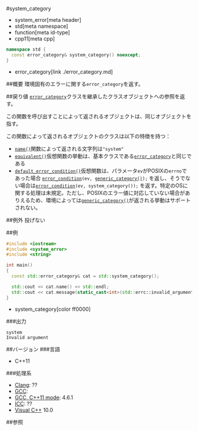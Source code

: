 #system_category
* system_error[meta header]
* std[meta namespace]
* function[meta id-type]
* cpp11[meta cpp]

```cpp
namespace std {
  const error_category& system_category() noexcept;
}
```
* error_category[link ./error_category.md]

##概要
環境固有のエラーに関する`error_category`を返す。


##戻り値
[`error_category`](./error_category.md)クラスを継承したクラスオブジェクトへの参照を返す。

この関数を呼び出すことによって返されるオブジェクトは、同じオブジェクトを指す。 

この関数によって返されるオブジェクトのクラスは以下の特徴を持つ：

- [`name()`](./error_category/name.md)関数によって返される文字列は`"system"`
- [`equivalent()`](./error_category/equivalent.md)仮想関数の挙動は、基本クラスである[`error_category`](./error_category.md)と同じである
- [`default_error_condition()`](./error_category/default_error_condition.md)仮想関数は、パラメータ`ev`がPOSIXの`errno`であった場合 [`error_condition`](./error_condition.md)`(ev, `[`generic_category()`](./generic_category.md)`);` を返し、そうでない場合は[`error_condition`](./error_condition.md)`(ev, system_category());` を返す。特定のOSに関する処理は未規定。ただし、POSIXのエラー値に対応していない場合がありえるため、環境によっては[`generic_category()`](./generic_category.md)が返される挙動はサポートされない。


##例外
投げない


##例
```cpp
#include <iostream>
#include <system_error>
#include <string>

int main()
{
  const std::error_category& cat = std::system_category();

  std::cout << cat.name() << std::endl;
  std::cout << cat.message(static_cast<int>(std::errc::invalid_argument)) << std::endl;
}
```
* system_category[color ff0000]

###出力
```
system
Invalid argument
```

##バージョン
###言語
- C++11

###処理系
- [Clang](/implementation.md#clang): ??
- [GCC](/implementation.md#gcc): 
- [GCC, C++11 mode](/implementation.md#gcc): 4.6.1
- [ICC](/implementation.md#icc): ??
- [Visual C++](/implementation.md#visual_cpp) 10.0


##参照
